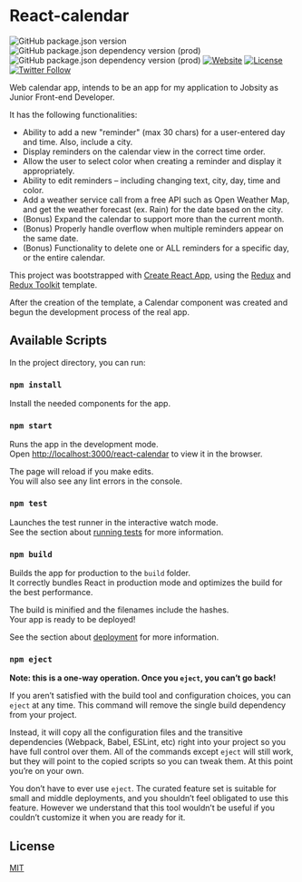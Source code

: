 # React-calendar

![GitHub package.json version](https://img.shields.io/github/package-json/v/estebmaister/react-calendar?color=blue&style=plastic&logo=github) ![GitHub package.json dependency version (prod)](https://img.shields.io/github/package-json/dependency-version/estebmaister/react-calendar/@material-ui/core?style=plastic&logo=material-ui) ![GitHub package.json dependency version (prod)](https://img.shields.io/github/package-json/dependency-version/estebmaister/react-calendar/moment?style=plastic&logo=moment) [![Website](https://img.shields.io/website?style=plastic&logo=google-chrome&&logoColor=white&up_message=online&url=https%3A%2F%2Festebmaister.github.io%2Freact-calendar%2F)](https://estebmaister.github.io/react-calendar/) [ ![License](https://img.shields.io/github/license/estebmaister/react-calendar?style=plastic)](https://choosealicense.com/licenses/mit/) [ ![Twitter Follow](https://img.shields.io/twitter/follow/estebmaister?label=Follow&style=social) ](https://twitter.com/estebmaister)

Web calendar app, intends to be an app for my application to Jobsity as Junior Front-end Developer.

It has the following functionalities:

- Ability to add a new "reminder" (max 30 chars) for a user-entered day and time. Also, include a city.
- Display reminders on the calendar view in the correct time order.
- Allow the user to select color when creating a reminder and display it appropriately.
- Ability to edit reminders – including changing text, city, day, time and color.
- Add a weather service call from a free API such as Open Weather Map, and get the weather forecast (ex. Rain) for the date based on the city.
- (Bonus) Expand the calendar to support more than the current month.
- (Bonus) Properly handle overflow when multiple reminders appear on the same date.
- (Bonus) Functionality to delete one or ALL reminders for a specific day, or the entire calendar.

This project was bootstrapped with [Create React App](https://github.com/facebook/create-react-app), using the [Redux](https://redux.js.org/) and [Redux Toolkit](https://redux-toolkit.js.org/) template.

After the creation of the template, a Calendar component was created and begun the development process of the real app.

## Available Scripts

In the project directory, you can run:

### `npm install`

Install the needed components for the app.

### `npm start`

Runs the app in the development mode.<br />
Open [http://localhost:3000/react-calendar](http://localhost:3000/react-calendar) to view it in the browser.

The page will reload if you make edits.<br />
You will also see any lint errors in the console.

### `npm test`

Launches the test runner in the interactive watch mode.<br />
See the section about [running tests](https://facebook.github.io/create-react-app/docs/running-tests) for more information.

### `npm build`

Builds the app for production to the `build` folder.<br />
It correctly bundles React in production mode and optimizes the build for the best performance.

The build is minified and the filenames include the hashes.<br />
Your app is ready to be deployed!

See the section about [deployment](https://facebook.github.io/create-react-app/docs/deployment) for more information.

### `npm eject`

**Note: this is a one-way operation. Once you `eject`, you can’t go back!**

If you aren’t satisfied with the build tool and configuration choices, you can `eject` at any time. This command will remove the single build dependency from your project.

Instead, it will copy all the configuration files and the transitive dependencies (Webpack, Babel, ESLint, etc) right into your project so you have full control over them. All of the commands except `eject` will still work, but they will point to the copied scripts so you can tweak them. At this point you’re on your own.

You don’t have to ever use `eject`. The curated feature set is suitable for small and middle deployments, and you shouldn’t feel obligated to use this feature. However we understand that this tool wouldn’t be useful if you couldn’t customize it when you are ready for it.

## License

[MIT](https://choosealicense.com/licenses/mit/)
